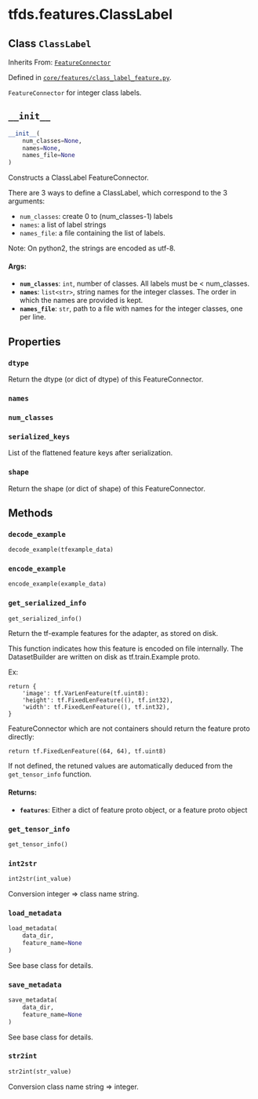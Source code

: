 <div itemscope itemtype="http://developers.google.com/ReferenceObject">
<meta itemprop="name" content="tfds.features.ClassLabel" />
<meta itemprop="path" content="Stable" />
<meta itemprop="property" content="dtype"/>
<meta itemprop="property" content="names"/>
<meta itemprop="property" content="num_classes"/>
<meta itemprop="property" content="serialized_keys"/>
<meta itemprop="property" content="shape"/>
<meta itemprop="property" content="__init__"/>
<meta itemprop="property" content="decode_example"/>
<meta itemprop="property" content="encode_example"/>
<meta itemprop="property" content="get_serialized_info"/>
<meta itemprop="property" content="get_tensor_info"/>
<meta itemprop="property" content="int2str"/>
<meta itemprop="property" content="load_metadata"/>
<meta itemprop="property" content="save_metadata"/>
<meta itemprop="property" content="str2int"/>
</div>

# tfds.features.ClassLabel

## Class `ClassLabel`

Inherits From: [`FeatureConnector`](../../tfds/features/FeatureConnector.md)



Defined in [`core/features/class_label_feature.py`](https://github.com/tensorflow/datasets/tree/master/tensorflow_datasets/core/features/class_label_feature.py).

`FeatureConnector` for integer class labels.

<h2 id="__init__"><code>__init__</code></h2>

``` python
__init__(
    num_classes=None,
    names=None,
    names_file=None
)
```

Constructs a ClassLabel FeatureConnector.

There are 3 ways to define a ClassLabel, which correspond to the 3
arguments:

* `num_classes`: create 0 to (num_classes-1) labels
* `names`: a list of label strings
* `names_file`: a file containing the list of labels.

Note: On python2, the strings are encoded as utf-8.

#### Args:

* <b>`num_classes`</b>: `int`, number of classes. All labels must be < num_classes.
* <b>`names`</b>: `list<str>`, string names for the integer classes. The
    order in which the names are provided is kept.
* <b>`names_file`</b>: `str`, path to a file with names for the integer
    classes, one per line.



## Properties

<h3 id="dtype"><code>dtype</code></h3>

Return the dtype (or dict of dtype) of this FeatureConnector.

<h3 id="names"><code>names</code></h3>



<h3 id="num_classes"><code>num_classes</code></h3>



<h3 id="serialized_keys"><code>serialized_keys</code></h3>

List of the flattened feature keys after serialization.

<h3 id="shape"><code>shape</code></h3>

Return the shape (or dict of shape) of this FeatureConnector.



## Methods

<h3 id="decode_example"><code>decode_example</code></h3>

``` python
decode_example(tfexample_data)
```



<h3 id="encode_example"><code>encode_example</code></h3>

``` python
encode_example(example_data)
```



<h3 id="get_serialized_info"><code>get_serialized_info</code></h3>

``` python
get_serialized_info()
```

Return the tf-example features for the adapter, as stored on disk.

This function indicates how this feature is encoded on file internally.
The DatasetBuilder are written on disk as tf.train.Example proto.

Ex:

```
return {
    'image': tf.VarLenFeature(tf.uint8):
    'height': tf.FixedLenFeature((), tf.int32),
    'width': tf.FixedLenFeature((), tf.int32),
}
```

FeatureConnector which are not containers should return the feature proto
directly:

```
return tf.FixedLenFeature((64, 64), tf.uint8)
```

If not defined, the retuned values are automatically deduced from the
`get_tensor_info` function.

#### Returns:

* <b>`features`</b>: Either a dict of feature proto object, or a feature proto object

<h3 id="get_tensor_info"><code>get_tensor_info</code></h3>

``` python
get_tensor_info()
```



<h3 id="int2str"><code>int2str</code></h3>

``` python
int2str(int_value)
```

Conversion integer => class name string.

<h3 id="load_metadata"><code>load_metadata</code></h3>

``` python
load_metadata(
    data_dir,
    feature_name=None
)
```

See base class for details.

<h3 id="save_metadata"><code>save_metadata</code></h3>

``` python
save_metadata(
    data_dir,
    feature_name=None
)
```

See base class for details.

<h3 id="str2int"><code>str2int</code></h3>

``` python
str2int(str_value)
```

Conversion class name string => integer.



